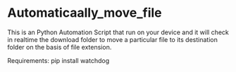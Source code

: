 # Automaticaally_move_file
This is an Python Automation Script that run on your device and it will check in realtime the download folder to move a particular file to its destination folder on the basis of file extension.



Requirements:
pip install watchdog
